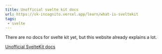 ```yaml
---
title: Unofficial svelte kit docs
url: https://sk-incognito.vercel.app/learn/what-is-sveltekit
tags:
 - svelte
---
```


There are no docs for svelte kit yet, but this website already explains a lot.

[Unofficial SvelteKit docs](https://sk-incognito.vercel.app/learn/what-is-sveltekit)

